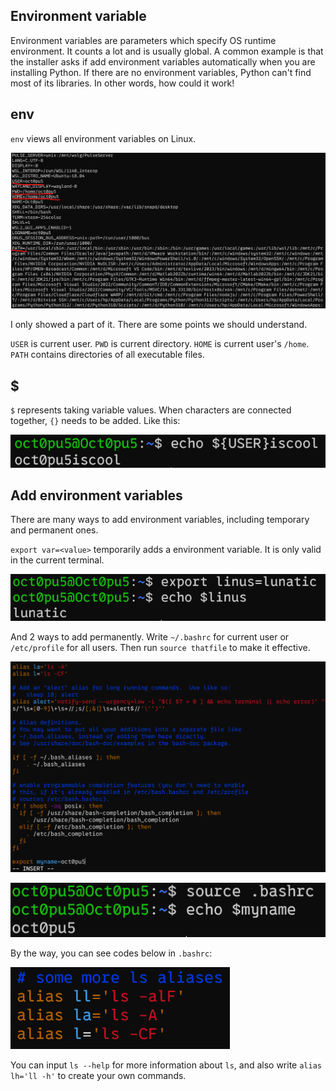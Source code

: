 ## Environment variable
Environment variables are parameters which specify OS runtime environment. It counts a lot and is usually global. A common example is that the installer asks if add environment variables automatically when you are installing Python. If there are no environment variables, Python can't find most of its libraries. In other words, how could it work!

## env
`env` views all environment variables on Linux.

![](/assets/Linux/1.11%20Linux%20environment%20variables/1.png)

I only showed a part of it. There are some points we should understand.

`USER` is current user. `PWD` is current directory. `HOME` is current user's `/home`. `PATH` contains directories of all executable files.

## $
`$` represents taking variable values. When characters are connected together, `{}` needs to be added. Like this:

![](/assets/Linux/1.11%20Linux%20environment%20variables/2.png)

## Add environment variables
There are many ways to add environment variables, including temporary and permanent ones.

`export var=<value>` temporarily adds a environment variable. It is only valid in the current terminal.

![](/assets/Linux/1.11%20Linux%20environment%20variables/3.png)

And 2 ways to add permanently. Write `~/.bashrc` for current user or `/etc/profile` for all users. Then run `source thatfile` to make it effective.

![](/assets/Linux/1.11%20Linux%20environment%20variables/4.png)

![](/assets/Linux/1.11%20Linux%20environment%20variables/5.png)

By the way, you can see codes below in `.bashrc`:

![](/assets/Linux/1.11%20Linux%20environment%20variables/6.png)

You can input `ls --help` for more information about `ls`, and also write `alias lh='ll -h'` to create your own commands.
